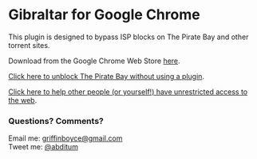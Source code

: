 # Gibraltar for Google Chrome

This plugin is designed to bypass ISP blocks on The Pirate Bay and other torrent sites.

Download from the Google Chrome Web Store [here][1].

[Click here to unblock The Pirate Bay without using a plugin][2].

[Click here to help other people (or yourself!) have unrestricted access to the web][3].

### Questions? Comments?

Email me: <griffinboyce@gmail.com>  
Tweet me: [@abditum][4]

 [1]: https://chrome.google.com/webstore/detail/gibraltar/jcbciklddiofnkbnhlebbdikjeogapmm
 [2]: http://glamrock.github.com/tpb.html
 [3]: https://torproject.org
 [4]: https://twitter.com/abditum


<!--    <h1>Gibraltar for Google Chrome</h1>
    <p>This plugin is designed to bypass ISP blocks on The Pirate Bay and other
      torrent sites.</p>
    <p>Download from the Google Chrome Web Store <a href="https://chrome.google.com/webstore/detail/gibraltar/jcbciklddiofnkbnhlebbdikjeogapmm">here</a>.</p>
    <p><a href="http://glamrock.github.com/tpb.html">Click here to unblock The Pirate Bay without using a plugin</a>.</p>
    <p><a href="https://torproject.org">Click here to help other people (or
        yourself!) have unrestricted access to the web</a>.</p>
    <h3>Questions? Comments?</h3>
    <p>Email me: <a href="mailto:griffinboyce@gmail.com">griffinboyce@gmail.com</a><br />
      Tweet me: <a href="https://twitter.com/abditum">@abditum</a><br />
    </p> -->
